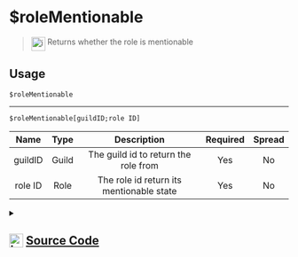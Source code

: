 # $roleMentionable
> <img align="top" src="https://upload.wikimedia.org/wikipedia/commons/thumb/e/e4/Infobox_info_icon.svg/160px-Infobox_info_icon.svg.png?20150409153300" alt="image" width="25" height="auto"> Returns whether the role is mentionable
## Usage
```
$roleMentionable
```
---
```
$roleMentionable[guildID;role ID]
```
| Name | Type | Description | Required | Spread
| :---: | :---: | :---: | :---: | :---: |
guildID | Guild | The guild id to return the role from | Yes | No
role ID | Role | The role id return its mentionable state | Yes | No
<details>
<summary>
    
## <img align="top" src="https://cdn4.iconfinder.com/data/icons/iconsimple-logotypes/512/github-512.png" alt="image" width="25" height="auto">  [Source Code](https://github.com/tryforge/ForgeScript-V2/blob/main/src/native/roleMentionable.ts)
    
</summary>
    
```ts
import { ArgType, NativeFunction, Return } from "../structures"

export default new NativeFunction({
    name: "$roleMentionable",
    version: "1.0.0",
    description: "Returns whether the role is mentionable",
    brackets: false,
    unwrap: true,
    args: [
        {
            name: "guildID",
            description: "The guild id to return the role from",
            rest: false,
            type: ArgType.Guild,
            required: true,
        },
        {
            name: "role ID",
            description: "The role id return its mentionable state",
            rest: false,
            type: ArgType.Role,
            pointer: 0,
            required: true,
        },
    ],
    execute(ctx, [, role]) {
        return Return.success((role ?? ctx.role)?.mentionable)
    },
})

```
    
</details>